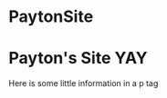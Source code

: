 # PaytonSite

<div class="jumbotron">
  <h1 class="display-4">Payton's Site YAY</h1>
  <p>Here is some little information in a p tag</p>
</div>
